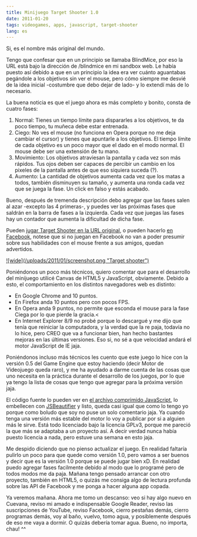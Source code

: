 ```yaml
---
title: Minijuego Target Shooter 1.0
date: 2011-01-20
tags: videogames, apps, javascript, target-shooter
lang: es
---
```

Si, es el nombre más original del mundo.

Tengo que confesar que en un principio se llamaba BlindMice, por eso la URL está bajo la dirección de /blindmice en mi sandbox web. Le había puesto así debido a que en un principio la idea era ver cuánto aguantabas pegándole a los objetivos sin ver el mouse, pero cómo siempre me desvié de la idea inicial -costumbre que debo dejar de lado- y lo extendí más de lo necesario.

La buena noticia es que el juego ahora es más completo y bonito, consta de cuatro fases:

1. Normal: Tienes un tiempo límite para dispararles a los objetivos, te da poco tiempo, tu muñeca debe estar entrenada.
2. Ciego: No ves el mouse (no funciona en Opera porque no me deja cambiar el cursor) y tienes que apuntarle a los objetivos. El tiempo límite de cada objetivo es un poco mayor que el dado en el modo normal. El mouse debe ser una extensión de tu mano.
3. Movimiento: Los objetivos atraviesan la pantalla y cada vez son más rápidos. Tus ojos deben ser capaces de percibir un cambio en los pixeles de la pantalla antes de que eso siquiera suceda (?).
4. Aumento: La cantidad de objetivos aumenta cada vez que los matas a todos, también disminuyen su tamaño, y aumenta una ronda cada vez que se juega la fase. Un click en falso y estás acabado.

Bueno, después de tremenda descripción debo agregar que las fases salen al azar -excepto las 4 primeras-, y puedes ver las próximas fases que saldrán en la barra de fases a la izquierda. Cada vez que juegas las fases hay un contador que aumenta la dificultad de dicha fase.

Pueden <a title="Jugar Target Shooter sin Facebook" href="http://zequez.com.ar/sandbox/blindmice/?noface=true"> jugar Target Shooter en la URL original</a>, o pueden hacerlo <a title="Jugar Target Shooter en Facebook" href="http://apps.facebook.com/target_shooter/">en Facebook</a>, notese que si no juegan en Facebook no van a poder presumir sobre sus habilidades con el mouse frente a sus amigos, quedan advertidos.

<a href="http://zequez.com.ar/sandbox/blindmice/?noface=true">
  ![wide](/uploads/2011/01/screenshot.png "Target shooter")
</a>

Poniéndonos un poco más técnicos, quiero comentar que para el desarrollo del minijuego utilicé Canvas de HTML5 y JavaScript, obviamente. Debido a esto, el comportamiento en los distintos navegadores web es distinto:


- En Google Chrome and 10 puntos.
- En Firefox anda 10 puntos pero con pocos FPS.
- En Opera anda 9 puntos, no permite que esconda el mouse para la fase Ciega por lo que pierde la gracia.<
- En Internet Explorer 8/9 no probé porque lo descargué y me dijo que tenía que reiniciar la computadora, y la verdad que la re paja, todavía no lo hice, pero CREO que va a funcionar bien, han hecho bastantes mejoras en las últimas versiones. Eso si, no sé a que velocidad andará el motor JavaScript de IE jaja.

Poniéndonos incluso más técnicos les cuento que este juego lo hice con la versión 0.5 del Game Engine que estoy haciendo (decir Motor de Videojuego queda raro), y me ha ayudado a darme cuenta de las cosas que uno necesita en la práctica durante el desarrollo de los juegos, por lo que ya tengo la lista de cosas que tengo que agregar para la próxima versión jaja.

El código fuente lo pueden ver en <a title="Descargar todo, lol" href="http://zequez.com.ar/sandbox/blindmice/Everything.js">el archivo comprimido JavaScript</a>, lo embellecen con <a title="Ir a JSBeautifier" href="http://jsbeautifier.org/">JSBeautifier</a> y listo, queda casi igual que como lo tengo yo porque como boludo que soy no puse un solo comentario jaja. Ya cuando tenga una versión más estable del motor lo voy a publicar por si a alguien más le sirve. Está todo licenciado bajo la licencia GPLv3, porque me pareció la que más se adaptaba a un proyecto así. A decir verdad nunca había puesto licencia a nada, pero estuve una semana en esto jaja.

Me despido diciendo que no pienso actualizar el juego. En realidad faltaría pulirlo un poco para que quede como versión 1.0, pero vamos a ser buenos y decir que es la versión 1.0 porque se puede jugar bien xD. En realidad puedo agregar fases facilmente debido al modo que lo programé pero de todos modos me da paja. Mañana tengo pensado arrancar con otro proyecto, también en HTML5, o quizás me consiga algo de lectura profunda sobre las API de Facebook y me ponga a hacer alguna app copada.

Ya veremos mañana. Ahora me tomo un descanso: veo si hay algo nuevo en Cuevana, reviso mi amado e indispensable Google Reader, reviso las suscripciones de YouTube, reviso Facebook, cierro pestañas demás, cierro programas demás, voy al baño, vuelvo, tomo agua, y posiblemente después de eso me vaya a dormir. O quizás debería tomar agua. Bueno, no importa, chau! ^^